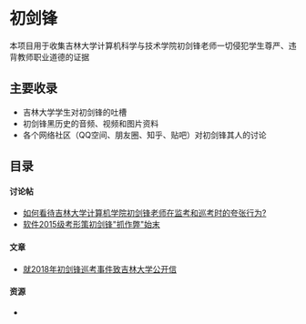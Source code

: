 # 初剑锋
本项目用于收集吉林大学计算机科学与技术学院初剑锋老师一切侵犯学生尊严、违背教师职业道德的证据

## 主要收录
- 吉林大学学生对初剑锋的吐槽
- 初剑锋黑历史的音频、视频和图片资料
- 各个网络社区（QQ空间、朋友圈、知乎、贴吧）对初剑锋其人的讨论

## 目录

#### 讨论帖
- [如何看待吉林大学计算机学院初剑锋老师在监考和巡考时的夸张行为?]( https://www.zhihu.com/question/39425588)
- [软件2015级考形策初剑锋"抓作弊"始末](http://tieba.baidu.com/p/5158100356?pid=108043827128&cid=0#108043827128)

#### 文章
- [就2018年初剑锋巡考事件致吉林大学公开信](https://mp.weixin.qq.com/s/dR9Ngvv3PNTfby5_sMig5Q)

#### 资源
- 
